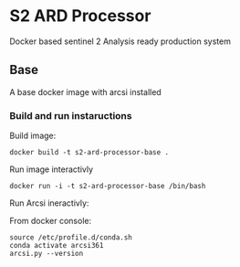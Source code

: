 # S2 ARD Processor

Docker based sentinel 2 Analysis ready production system

## Base
A base docker image with arcsi installed

### Build and run instaructions

Build image:

    docker build -t s2-ard-processor-base .


Run image interactivly

    docker run -i -t s2-ard-processor-base /bin/bash

Run Arcsi ineractivly:

From docker console:

```
source /etc/profile.d/conda.sh
conda activate arcsi361
arcsi.py --version
```


